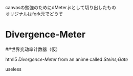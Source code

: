 canvasの勉強のためにdMeter.jsとして切り出したもの  
オリジナルはfork元でどうぞ


Divergence-Meter
================
##世界变动率计数器（仮）

html5 _Divergence-Meter_ from an anime called _Steins;Gate_

useless
